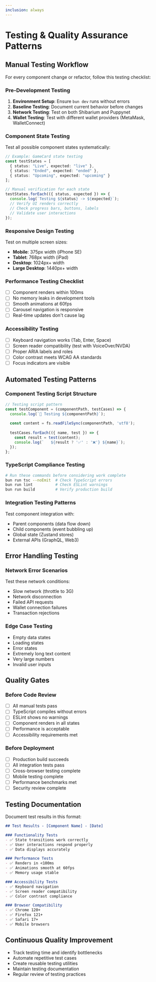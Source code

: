 ```yaml
---
inclusion: always
---
```


# Testing & Quality Assurance Patterns

## Manual Testing Workflow
For every component change or refactor, follow this testing checklist:

### Pre-Development Testing
1. **Environment Setup**: Ensure `bun dev` runs without errors
2. **Baseline Testing**: Document current behavior before changes
3. **Network Testing**: Test on both Shibarium and Puppynet
4. **Wallet Testing**: Test with different wallet providers (MetaMask, WalletConnect)

### Component State Testing
Test all possible component states systematically:

```typescript
// Example: GameCard state testing
const testStates = [
  { status: "Live", expected: "live" },
  { status: "Ended", expected: "ended" },
  { status: "Upcoming", expected: "upcoming" }
];

// Manual verification for each state
testStates.forEach(({ status, expected }) => {
  console.log(`Testing ${status} -> ${expected}`);
  // Verify UI renders correctly
  // Check progress bars, buttons, labels
  // Validate user interactions
});
```

### Responsive Design Testing
Test on multiple screen sizes:
- **Mobile**: 375px width (iPhone SE)
- **Tablet**: 768px width (iPad)
- **Desktop**: 1024px+ width
- **Large Desktop**: 1440px+ width

### Performance Testing Checklist
- [ ] Component renders within 100ms
- [ ] No memory leaks in development tools
- [ ] Smooth animations at 60fps
- [ ] Carousel navigation is responsive
- [ ] Real-time updates don't cause lag

### Accessibility Testing
- [ ] Keyboard navigation works (Tab, Enter, Space)
- [ ] Screen reader compatibility (test with VoiceOver/NVDA)
- [ ] Proper ARIA labels and roles
- [ ] Color contrast meets WCAG AA standards
- [ ] Focus indicators are visible

## Automated Testing Patterns

### Component Testing Script Structure
```javascript
// Testing script pattern
const testComponent = (componentPath, testCases) => {
  console.log(`🧪 Testing ${componentPath}`);
  
  const content = fs.readFileSync(componentPath, 'utf8');
  
  testCases.forEach(({ name, test }) => {
    const result = test(content);
    console.log(`   ${result ? '✅' : '❌'} ${name}`);
  });
};
```

### TypeScript Compliance Testing
```bash
# Run these commands before considering work complete
bun run tsc --noEmit  # Check TypeScript errors
bun run lint          # Check ESLint warnings
bun run build         # Verify production build
```

### Integration Testing Patterns
Test component integration with:
- Parent components (data flow down)
- Child components (event bubbling up)
- Global state (Zustand stores)
- External APIs (GraphQL, Web3)

## Error Handling Testing

### Network Error Scenarios
Test these network conditions:
- Slow network (throttle to 3G)
- Network disconnection
- Failed API requests
- Wallet connection failures
- Transaction rejections

### Edge Case Testing
- Empty data states
- Loading states
- Error states
- Extremely long text content
- Very large numbers
- Invalid user inputs

## Quality Gates

### Before Code Review
- [ ] All manual tests pass
- [ ] TypeScript compiles without errors
- [ ] ESLint shows no warnings
- [ ] Component renders in all states
- [ ] Performance is acceptable
- [ ] Accessibility requirements met

### Before Deployment
- [ ] Production build succeeds
- [ ] All integration tests pass
- [ ] Cross-browser testing complete
- [ ] Mobile testing complete
- [ ] Performance benchmarks met
- [ ] Security review complete

## Testing Documentation
Document test results in this format:

```markdown
## Test Results - [Component Name] - [Date]

### Functionality Tests
- ✅ State transitions work correctly
- ✅ User interactions respond properly
- ✅ Data displays accurately

### Performance Tests
- ✅ Renders in <100ms
- ✅ Animations smooth at 60fps
- ✅ Memory usage stable

### Accessibility Tests
- ✅ Keyboard navigation
- ✅ Screen reader compatibility
- ✅ Color contrast compliance

### Browser Compatibility
- ✅ Chrome 120+
- ✅ Firefox 121+
- ✅ Safari 17+
- ✅ Mobile browsers
```

## Continuous Quality Improvement
- Track testing time and identify bottlenecks
- Automate repetitive test cases
- Create reusable testing utilities
- Maintain testing documentation
- Regular review of testing practices